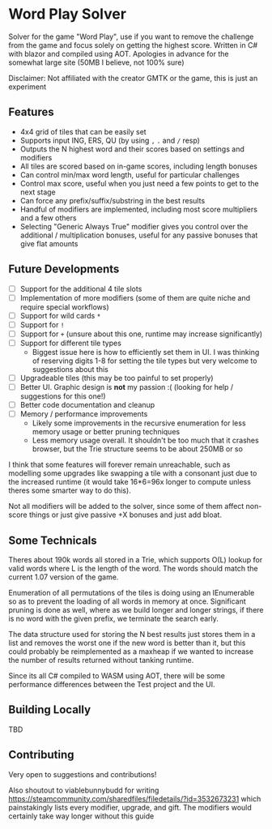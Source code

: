 # Word Play Solver

Solver for the game "Word Play", use if you want to remove the challenge from the game and focus solely on getting the highest score. Written in C# with blazor and compiled using AOT. Apologies in advance for the somewhat large site (50MB I believe, not 100% sure)

Disclaimer: Not affiliated with the creator GMTK or the game, this is just an experiment

## Features

- 4x4 grid of tiles that can be easily set
- Supports input ING, ERS, QU (by using `,` `.` and `/` resp)
- Outputs the N highest word and their scores based on settings and modifiers
- All tiles are scored based on in-game scores, including length bonuses
- Can control min/max word length, useful for particular challenges
- Control max score, useful when you just need a few points to get to the next stage
- Can force any prefix/suffix/substring in the best results
- Handful of modifiers are implemented, including most score multipliers and a few others
- Selecting "Generic Always True" modifier gives you control over the additional / multiplication bonuses, useful for any passive bonuses that give flat amounts

## Future Developments

- [ ] Support for the additional 4 tile slots
- [ ] Implementation of more modifiers (some of them are quite niche and require special workflows)
- [ ] Support for wild cards `*`
- [ ] Support for `!`
- [ ] Support for `+` (unsure about this one, runtime may increase significantly)
- [ ] Support for different tile types
  - Biggest issue here is how to efficiently set them in UI. I was thinking of reserving digits 1-8 for setting the tile types but very welcome to suggestions about this
- [ ] Upgradeable tiles (this may be too painful to set properly)
- [ ] Better UI. Graphic design is **not** my passion :( (looking for help / suggestions for this one!)
- [ ] Better code documentation and cleanup
- [ ] Memory / performance improvements
  - Likely some improvements in the recursive enumeration for less memory usage or better pruning techniques
  - Less memory usage overall. It shouldn't be too much that it crashes browser, but the Trie structure seems to be about 250MB or so

I think that some features will forever remain unreachable, such as modelling some upgrades like swapping a tile with a consonant just due to the increased runtime (it would take 16*6=96x longer to compute unless theres some smarter way to do this).

Not all modifiers will be added to the solver, since some of them affect non-score things or just give passive +X bonuses and just add bloat.

## Some Technicals
Theres about 190k words all stored in a Trie, which supports O(L) lookup for valid words where L is the length of the word. The words should match the current 1.07 version of the game.

Enumeration of all permutations of the tiles is doing using an IEnumerable so as to prevent the loading of all words in memory at once. Significant pruning is done as well, where as we build longer and longer strings, if there is no word with the given prefix, we terminate the search early.

The data structure used for storing the N best results just stores them in a list and removes the worst one if the new word is better than it, but this could probably be reimplemented as a maxheap if we wanted to increase the number of results returned without tanking runtime.

Since its all C# compiled to WASM using AOT, there will be some performance differences between the Test project and the UI.

## Building Locally

TBD

## Contributing

Very open to suggestions and contributions!

Also shoutout to viablebunnybudd for writing https://steamcommunity.com/sharedfiles/filedetails/?id=3532673231 which painstakingly lists every modifier, upgrade, and gift. The modifiers would certainly take way longer without this guide